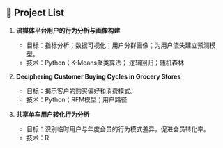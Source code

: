 ## 📕 Project List

1. **流媒体平台用户的行为分析与画像构建**
   - 目标：指标分析；数据可视化；用户分群画像；为用户流失建立预测模型。
   - 技术：Python；K-Means聚类算法； 逻辑回归；随机森林
     
2. **Deciphering Customer Buying Cycles in Grocery Stores**
   - 目标：揭示客户的购买偏好和消费模式。
   - 技术：Python；RFM模型；用户路径
  
3. **共享单车用户转化行为分析**
   - 目标：识别临时用户与年度会员的行为模式差异，促进会员转化率。
   - 技术：R
